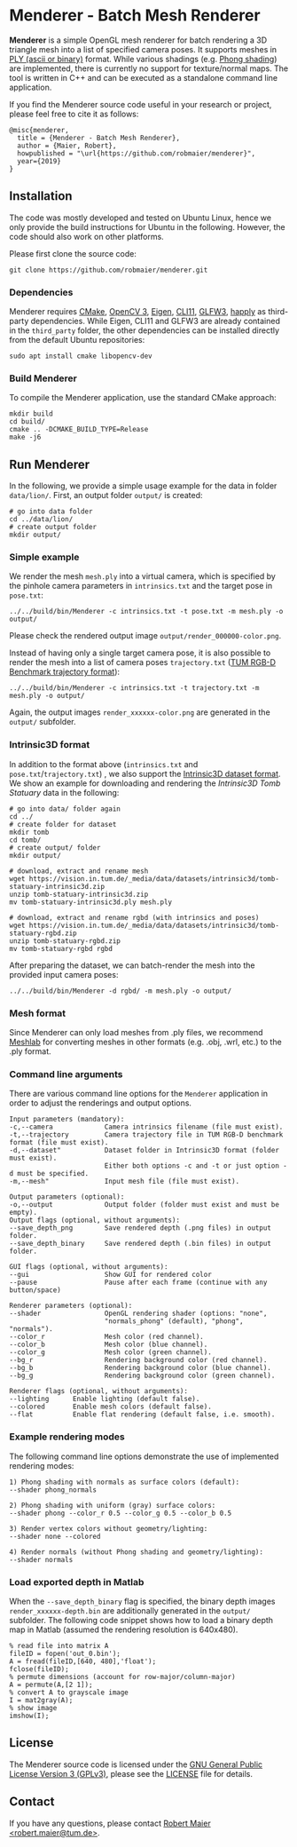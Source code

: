 # Menderer - Batch Mesh Renderer

**Menderer** is a simple OpenGL mesh renderer for batch rendering a 3D triangle mesh into a list of specified camera poses.
It supports meshes in [PLY (ascii or binary)](https://en.wikipedia.org/wiki/PLY_(file_format)) format.
While various shadings (e.g. [Phong shading](https://en.wikipedia.org/wiki/Phong_shading)) are implemented, there is currently no support for texture/normal maps.
The tool is written in C++ and can be executed as a standalone command line application.

If you find the Menderer source code useful in your research or project, please feel free to cite it as follows:
```
@misc{menderer,
  title = {Menderer - Batch Mesh Renderer},
  author = {Maier, Robert},
  howpublished = "\url{https://github.com/robmaier/menderer}",
  year={2019}
}
```


## Installation
The code was mostly developed and tested on Ubuntu Linux, hence we only provide the build instructions for Ubuntu in the following.
However, the code should also work on other platforms.

Please first clone the source code:
```
git clone https://github.com/robmaier/menderer.git
```

### Dependencies
Menderer requires
[CMake](https://cmake.org/download/),
[OpenCV 3](https://opencv.org/releases.html),
[Eigen](http://eigen.tuxfamily.org/),
[CLI11](https://github.com/CLIUtils/CLI11/),
[GLFW3](https://www.glfw.org/),
[happly](https://github.com/nmwsharp/happly)
as third-party dependencies.
While Eigen, CLI11 and GLFW3 are already contained in the ```third_party``` folder, the other dependencies can be installed directly from the default Ubuntu repositories:
```
sudo apt install cmake libopencv-dev
```

### Build Menderer
To compile the Menderer application, use the standard CMake approach:
```
mkdir build
cd build/
cmake .. -DCMAKE_BUILD_TYPE=Release
make -j6
```

## Run Menderer
In the following, we provide a simple usage example for the data in folder ```data/lion/```.
First, an output folder ```output/``` is created:
```
# go into data folder
cd ../data/lion/
# create output folder
mkdir output/
```

### Simple example
We render the mesh ```mesh.ply``` into a virtual camera, which is specified by the pinhole camera parameters in ```intrinsics.txt``` and the target pose in ```pose.txt```:
```
../../build/bin/Menderer -c intrinsics.txt -t pose.txt -m mesh.ply -o output/
```
Please check the rendered output image ```output/render_000000-color.png```.

Instead of having only a single target camera pose, it is also possible to render the mesh into a list of camera poses ```trajectory.txt``` ([TUM RGB-D Benchmark trajectory format](https://vision.in.tum.de/data/datasets/rgbd-dataset/file_formats)):
```
../../build/bin/Menderer -c intrinsics.txt -t trajectory.txt -m mesh.ply -o output/
```
Again, the output images ```render_xxxxxx-color.png``` are generated in the ```output/``` subfolder.


### Intrinsic3D format
In addition to the format above (```intrinsics.txt``` and ```pose.txt```/```trajectory.txt```) , we also support the [Intrinsic3D dataset format](https://vision.in.tum.de/data/datasets/intrinsic3d).
We show an example for downloading and rendering the *Intrinsic3D Tomb Statuary* data in the following:

```
# go into data/ folder again
cd ../
# create folder for dataset
mkdir tomb
cd tomb/
# create output/ folder
mkdir output/

# download, extract and rename mesh
wget https://vision.in.tum.de/_media/data/datasets/intrinsic3d/tomb-statuary-intrinsic3d.zip
unzip tomb-statuary-intrinsic3d.zip
mv tomb-statuary-intrinsic3d.ply mesh.ply

# download, extract and rename rgbd (with intrinsics and poses)
wget https://vision.in.tum.de/_media/data/datasets/intrinsic3d/tomb-statuary-rgbd.zip
unzip tomb-statuary-rgbd.zip
mv tomb-statuary-rgbd rgbd
```

After preparing the dataset, we can batch-render the mesh into the provided input camera poses:
```
../../build/bin/Menderer -d rgbd/ -m mesh.ply -o output/
```

### Mesh format
Since Menderer can only load meshes from .ply files, we recommend [Meshlab](http://www.meshlab.net/) for converting meshes in other formats (e.g. .obj, .wrl, etc.) to the .ply format.


### Command line arguments
There are various command line options for the ```Menderer``` application in order to adjust the renderings and output options.
```
Input parameters (mandatory):
-c,--camera             Camera intrinsics filename (file must exist).
-t,--trajectory         Camera trajectory file in TUM RGB-D benchmark format (file must exist).
-d,--dataset"           Dataset folder in Intrinsic3D format (folder must exist).
                        Either both options -c and -t or just option -d must be specified.
-m,--mesh"              Input mesh file (file must exist).

Output parameters (optional):
-o,--output             Output folder (folder must exist and must be empty).
Output flags (optional, without arguments):
--save_depth_png        Save rendered depth (.png files) in output folder.
--save_depth_binary     Save rendered depth (.bin files) in output folder.

GUI flags (optional, without arguments):
--gui                   Show GUI for rendered color
--pause                 Pause after each frame (continue with any button/space)

Renderer parameters (optional):
--shader                OpenGL rendering shader (options: "none", 
                        "normals_phong" (default), "phong", "normals").
--color_r               Mesh color (red channel).
--color_b               Mesh color (blue channel).
--color_g               Mesh color (green channel).
--bg_r                  Rendering background color (red channel).
--bg_b                  Rendering background color (blue channel).
--bg_g                  Rendering background color (green channel).

Renderer flags (optional, without arguments):
--lighting      Enable lighting (default false).
--colored       Enable mesh colors (default false).
--flat          Enable flat rendering (default false, i.e. smooth).
```

### Example rendering modes
The following command line options demonstrate the use of implemented rendering modes:
```
1) Phong shading with normals as surface colors (default):
--shader phong_normals

2) Phong shading with uniform (gray) surface colors:
--shader phong --color_r 0.5 --color_g 0.5 --color_b 0.5

3) Render vertex colors without geometry/lighting:
--shader none --colored

4) Render normals (without Phong shading and geometry/lighting):
--shader normals
```


### Load exported depth in Matlab
When the ```--save_depth_binary``` flag is specified, the binary depth images ```render_xxxxxx-depth.bin``` are additionally generated in the ```output/``` subfolder.
The following code snippet shows how to load a binary depth map in Matlab (assumed the rendering resolution is 640x480).
```
% read file into matrix A
fileID = fopen('out_0.bin');
A = fread(fileID,[640, 480],'float');
fclose(fileID);
% permute dimensions (account for row-major/column-major)
A = permute(A,[2 1]);
% convert A to grayscale image
I = mat2gray(A);
% show image
imshow(I);
```


## License
The Menderer source code is licensed under the [GNU General Public License Version 3 (GPLv3)](http://www.gnu.org/licenses/gpl.html), please see the [LICENSE](LICENSE) file for details.


## Contact
If you have any questions, please contact [Robert Maier &lt;robert.maier@tum.de>](mailto:robert.maier@tum.de).

